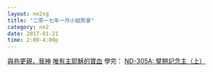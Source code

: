 ```yaml
---
layout: ne2sg
title: "二零一七年一月小組聚會"
category: ne2
date: 2017-01-21
time: 2:00-4:00p
---
```

<span>[與祢更親，我神](http://www.youtube.com/watch?v=fNg9Dqyo2Ds)</span>
<span>[唯有主耶穌的寶血](http://www.youtube.com/watch?v=SiF3YuR1DE4)</span>
<span>學完： [ND-305A: 擘餅記念主（上）](/ne2/newman.html)</span>
